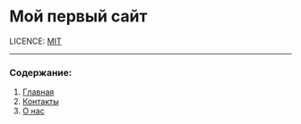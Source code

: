 # Мой первый сайт

LICENCE: [MIT](./license.md)

---

### Содержание:
1. [Главная](pages/index.html)
2. [Контакты](pages/contacts.html)
3. [О нас](pages/about.html)
  

